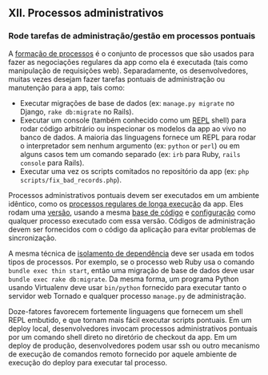 ## XII. Processos administrativos
### Rode tarefas de administração/gestão em processos pontuais

A [formação de processos](./concurrency) é o conjunto de processos que são usados para fazer as negociações regulares da app como ela é executada (tais como manipulação de requisições web). Separadamente, os desenvolvedores, muitas vezes desejam fazer tarefas pontuais de administração ou manutenção para a app, tais como:

* Executar migrações de base de dados (ex: `manage.py migrate` no Django, `rake db:migrate` no Rails).
* Executar um console (também conhecido como um [REPL](https://en.wikipedia.org/wiki/Read-eval-print_loop) shell) para rodar código arbitrário ou inspecionar os modelos da app ao vivo no banco de dados. A maioria das linguagens fornece um REPL para rodar o interpretador sem nenhum argumento (ex: `python` or `perl`) ou em alguns casos tem um comando separado (ex: `irb` para Ruby, `rails console` para Rails).
* Executar uma vez os scripts comitados no repositório da app (ex: `php scripts/fix_bad_records.php`).

Processos administrativos pontuais devem ser executados em um ambiente idêntico, como os [processos regulares de longa execução](./processes) da app. Eles rodam uma [versão](./build-release-run), usando a mesma [base de código](./codebase) e [configuração](./config) como qualquer processo executado com essa versão. Códigos de administração devem ser fornecidos com o código da aplicação para evitar problemas de sincronização.

A mesma técnica de [isolamento de dependência](./dependencies) deve ser usada em todos tipos de processos. Por exemplo, se o processo web Ruby usa o comando `bundle exec thin start`, então uma migração de base de dados deve usar `bundle exec rake db:migrate`. Da mesma forma, um programa Python usando Virtualenv deve usar `bin/python` fornecido para executar tanto o servidor web Tornado e qualquer processo `manage.py` de administração.

Doze-fatores favorecem fortemente linguagens que fornecem um shell REPL embutido, e que tornam mais fácil executar scripts pontuais. Em um deploy local, desenvolvedores invocam processos administrativos pontuais por um comando shell direto no diretório de checkout da app. Em um deploy de produção, desenvolvedores podem usar ssh ou outro mecanismo de execução de comandos remoto fornecido por aquele ambiente de execução do deploy para executar tal processo.

